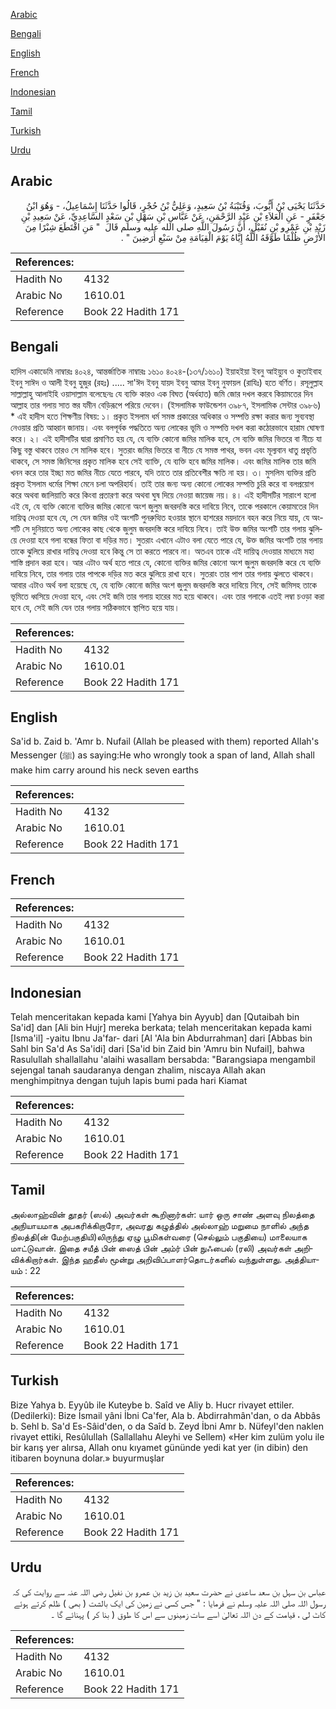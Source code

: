 [Arabic](#arabic)

[Bengali](#bengali)

[English](#english)

[French](#french)

[Indonesian](#indonesian)

[Tamil](#tamil)

[Turkish](#turkish)

[Urdu](#urdu)

## Arabic


<div dir="rtl" lang="ar" style={{fontSize:'larger',backgroundColor:'#f8f9fa',padding:20}}>
حَدَّثَنَا يَحْيَى بْنُ أَيُّوبَ، وَقُتَيْبَةُ بْنُ سَعِيدٍ، وَعَلِيُّ بْنُ حُجْرٍ، قَالُوا حَدَّثَنَا إِسْمَاعِيلُ، - وَهُوَ ابْنُ جَعْفَرٍ - عَنِ الْعَلاَءِ بْنِ عَبْدِ الرَّحْمَنِ، عَنْ عَبَّاسِ بْنِ سَهْلِ بْنِ سَعْدٍ السَّاعِدِيِّ، عَنْ سَعِيدِ بْنِ زَيْدِ بْنِ عَمْرِو بْنِ نُفَيْلٍ، أَنَّ رَسُولَ اللَّهِ صلى الله عليه وسلم قَالَ ‏ "‏ مَنِ اقْتَطَعَ شِبْرًا مِنَ الأَرْضِ ظُلْمًا طَوَّقَهُ اللَّهُ إِيَّاهُ يَوْمَ الْقِيَامَةِ مِنْ سَبْعِ أَرَضِينَ ‏"‏ ‏.‏
</div>
<div style={{backgroundColor:'#f8f9fa',padding:20, marginBottom: 10}}><table> <thead> <tr> <th>References:</th> <th></th> </tr> </thead> <tbody><tr><td>Hadith No</td><td>4132</td></tr><tr><td>Arabic No</td><td>1610.01</td></tr><tr><td>Reference</td><td>Book 22 Hadith 171</td></tr></tbody></table></div>

## Bengali


<div dir="ltr" lang="bn" style={{fontSize:'larger',backgroundColor:'#f8f9fa',padding:20}}>
হাদিস একাডেমি নাম্বারঃ ৪০২৪, আন্তর্জাতিক নাম্বারঃ ১৬১০ ৪০২৪-(১৩৭/১৬১০) ইয়াহইয়া ইবনু আইয়্যুব ও কুতাইবাহ ইবনু সাঈদ ও আলী ইবনু হুজুর (রহঃ) ..... সা'ঈদ ইবনু যায়দ ইবনু আমর ইবনু নুফায়ল (রাযিঃ) হতে বর্ণিত। রসূলুল্লাহ সাল্লাল্লাহু আলাইহি ওয়াসাল্লাম বলেছেনঃ যে ব্যক্তি কারও এক বিঘত (অর্ধহাত) জমি জোর দখল করবে কিয়ামতের দিন আল্লাহ তার গলায় সাত স্তর যমীন বেড়িরূপে পরিয়ে দেবেন। (ইসলামিক ফাউন্ডেশন ৩৯৮৭, ইসলামিক সেন্টার ৩৯৮৬) * এই হাদীস হতে শিক্ষণীয় বিষয়: ১। প্রকৃত ইসলাম ধর্ম সমস্ত প্রকারের অধিকার ও সম্পত্তি রক্ষা করার জন্য সুব্যবস্থা নেওয়ার প্রতি আহ্বান জানায়। এবং বলপূর্বক পদ্ধতিতে অন্য লোকের ভূমি ও সম্পত্তি দখল করা কঠোরভাবে হারাম ঘোষণা করে। ২। এই হাদীসটির দ্বারা প্রমাণিত হয় যে, যে ব্যক্তি কোনো জমির মালিক হবে, সে ব্যক্তি জমির ভিতরে বা নীচে যা কিছু বস্তু থাকবে তারও সে মালিক হবে। সুতরাং জমির ভিতরে বা নীচে যে সমস্ত পাথর, ভবন এবং মূল্যবান ধাতু প্রভৃতি থাকবে, সে সমস্ত জিনিসের প্রকৃত মালিক হবে সেই ব্যাক্তি, যে ব্যক্তি হবে জমির মালিক। এবং জমির মালিক তার জমি খনন করে তার ইচ্ছা মত জমির নীচে যেতে পারবে, যদি তাতে তার প্রতিবেশীর ক্ষতি না হয়। ৩। মুসলিম ব্যক্তির প্রতি প্রকৃত ইসলাম ধর্মের শিক্ষা মেনে চলা অপরিহার্য। তাই তার জন্য অন্য কোনো লোকের সম্পত্তি চুরি করে বা বলপ্রয়োগ করে অথবা জালিয়াতি করে কিংবা প্রতারণা করে অথবা ঘুষ দিয়ে নেওয়া জায়েজ নয়। ৪। এই হাদীসটির সারাংশ হলো এই যে, যে ব্যক্তি কোনো ব্যক্তির জমির কোনো অংশ জুলুম জবরদস্তি করে দাবিয়ে নিবে, তাকে পরকালে কেয়ামতের দিন দায়িত্ব দেওয়া হবে যে, সে যেন জমির ওই অংশটি পুনরুত্থিত হওয়ার স্থানে হাশরের ময়দানে বহন করে নিয়ে যায়, যে অংশটি সে দুনিয়াতে অন্য লোকের কাছ থেকে জুলুম জবরদস্তি করে দাবিয়ে নিবে। তাই উক্ত জমির অংশটি তার গলায় ঝুলিয়ে দেওয়া হবে গলা বন্ধের ফিতা বা দড়ির মত। সুতরাং এখানে এটাও বলা যেতে পারে যে, উক্ত জমির অংশটি তার গলায় তাকে ঝুলিয়ে রাখার দায়িত্ব দেওয়া হবে কিন্তু সে তা করতে পারবে না। অতএব তাকে এই দায়িত্ব দেওয়ার মাধ্যমে মহা শাস্তি প্রদান করা হবে। আর এটাও অর্থ হতে পারে যে, কোনো ব্যক্তির জমির কোনো অংশ জুলুম জবরদস্তি করে যে ব্যক্তি দাবিয়ে নিবে, তার গলায় তার পাপকে দড়ির মত করে ঝুলিয়ে রাখা হবে। সুতরাং তার পাপ তার গলায় ঝুলতে থাকবে। আবার এটাও অর্থ বলা হয়েছে যে, যে ব্যক্তি কোনো জমির অংশ জুলুম জবরদস্তি করে দাবিয়ে নিবে, সেই জমিসহ তাকে ভূমিতে ধ্বসিয়ে দেওয়া হবে, এবং সেই জমি তার গলায় হারের মত হয়ে থাকবে। এবং তার গলাকে এতই লম্বা চওড়া করা হবে যে, সেই জমি যেন তার গলায় সঠিকভাবে স্থাপিত হয়ে যায়।
</div>
<div style={{backgroundColor:'#f8f9fa',padding:20, marginBottom: 10}}><table> <thead> <tr> <th>References:</th> <th></th> </tr> </thead> <tbody><tr><td>Hadith No</td><td>4132</td></tr><tr><td>Arabic No</td><td>1610.01</td></tr><tr><td>Reference</td><td>Book 22 Hadith 171</td></tr></tbody></table></div>

## English


<div dir="ltr" lang="en" style={{fontSize:'larger',backgroundColor:'#f8f9fa',padding:20}}>
Sa'id b. Zaid b. 'Amr b. Nufail (Allah be pleased with them) reported Allah's Messenger (ﷺ) as saying:He who wrongly took a span of land, Allah shall make him carry around his neck seven earths
</div>
<div style={{backgroundColor:'#f8f9fa',padding:20, marginBottom: 10}}><table> <thead> <tr> <th>References:</th> <th></th> </tr> </thead> <tbody><tr><td>Hadith No</td><td>4132</td></tr><tr><td>Arabic No</td><td>1610.01</td></tr><tr><td>Reference</td><td>Book 22 Hadith 171</td></tr></tbody></table></div>

## French


<div dir="ltr" lang="fr" style={{fontSize:'larger',backgroundColor:'#f8f9fa',padding:20}}>

</div>
<div style={{backgroundColor:'#f8f9fa',padding:20, marginBottom: 10}}><table> <thead> <tr> <th>References:</th> <th></th> </tr> </thead> <tbody><tr><td>Hadith No</td><td>4132</td></tr><tr><td>Arabic No</td><td>1610.01</td></tr><tr><td>Reference</td><td>Book 22 Hadith 171</td></tr></tbody></table></div>

## Indonesian


<div dir="ltr" lang="id" style={{fontSize:'larger',backgroundColor:'#f8f9fa',padding:20}}>
Telah menceritakan kepada kami [Yahya bin Ayyub] dan [Qutaibah bin Sa'id] dan [Ali bin Hujr] mereka berkata; telah menceritakan kepada kami [Isma'il] -yaitu Ibnu Ja'far- dari [Al 'Ala bin Abdurrahman] dari [Abbas bin Sahl bin Sa'd As Sa'idi] dari [Sa'id bin Zaid bin 'Amru bin Nufail], bahwa Rasulullah shallallahu 'alaihi wasallam bersabda: "Barangsiapa mengambil sejengal tanah saudaranya dengan zhalim, niscaya Allah akan menghimpitnya dengan tujuh lapis bumi pada hari Kiamat
</div>
<div style={{backgroundColor:'#f8f9fa',padding:20, marginBottom: 10}}><table> <thead> <tr> <th>References:</th> <th></th> </tr> </thead> <tbody><tr><td>Hadith No</td><td>4132</td></tr><tr><td>Arabic No</td><td>1610.01</td></tr><tr><td>Reference</td><td>Book 22 Hadith 171</td></tr></tbody></table></div>

## Tamil


<div dir="ltr" lang="ta" style={{fontSize:'larger',backgroundColor:'#f8f9fa',padding:20}}>
அல்லாஹ்வின் தூதர் (ஸல்) அவர்கள் கூறினார்கள்: யார் ஒரு சாண் அளவு நிலத்தை அநியாயமாக அபகரிக்கிறாரோ, அவரது கழுத்தில் அல்லாஹ் மறுமை நாளில் அந்த நிலத்தி(ன் மேற்பகுதியி)லிருந்து ஏழு பூமிகள்வரை (செல்லும் பகுதியை) மாலையாக மாட்டுவான். இதை சயீத் பின் ஸைத் பின் அம்ர் பின் நுஃபைல் (ரலி) அவர்கள் அறிவிக்கிறார்கள். இந்த ஹதீஸ் மூன்று அறிவிப்பாளர்தொடர்களில் வந்துள்ளது. அத்தியாயம் : 22
</div>
<div style={{backgroundColor:'#f8f9fa',padding:20, marginBottom: 10}}><table> <thead> <tr> <th>References:</th> <th></th> </tr> </thead> <tbody><tr><td>Hadith No</td><td>4132</td></tr><tr><td>Arabic No</td><td>1610.01</td></tr><tr><td>Reference</td><td>Book 22 Hadith 171</td></tr></tbody></table></div>

## Turkish


<div dir="ltr" lang="tr" style={{fontSize:'larger',backgroundColor:'#f8f9fa',padding:20}}>
Bize Yahya b. Eyyûb ile Kuteybe b. Saîd ve Aliy b. Hucr rivayet ettiler. (Dedilerki): Bize İsmail yâni İbni Ca'fer, Ala b. Abdirrahmân'dan, o da Abbâs b. Sehl b. Sa'd Es-Sâid'den, o da Saîd b. Zeyd İbni Amr b. Nüfeyl'den naklen rivayet ettiki, Resûlullah (Sallallahu Aleyhi ve Sellem) «Her kim zulüm yolu ile bir karış yer alırsa, Allah onu kıyamet gününde yedi kat yer (in dibin) den itibaren boynuna dolar.» buyurmuşlar
</div>
<div style={{backgroundColor:'#f8f9fa',padding:20, marginBottom: 10}}><table> <thead> <tr> <th>References:</th> <th></th> </tr> </thead> <tbody><tr><td>Hadith No</td><td>4132</td></tr><tr><td>Arabic No</td><td>1610.01</td></tr><tr><td>Reference</td><td>Book 22 Hadith 171</td></tr></tbody></table></div>

## Urdu


<div dir="rtl" lang="ur" style={{fontSize:'larger',backgroundColor:'#f8f9fa',padding:20}}>
عباس بن سہل بن سعد ساعدی نے حضرت سعید بن زید بن عمرو بن نفیل رضی اللہ عنہ سے روایت کی کہ رسول اللہ صلی اللہ علیہ وسلم نے فرمایا : " جس کسی نے زمین کی ایک بالشت ( بھی ) ظلم کرتے ہوئے کاٹ لی ، قیامت کے دن اللہ تعالیٰ اسے سات زمینوں سے اس کا طوق ( بنا کر ) پہنائے گا ۔
</div>
<div style={{backgroundColor:'#f8f9fa',padding:20, marginBottom: 10}}><table> <thead> <tr> <th>References:</th> <th></th> </tr> </thead> <tbody><tr><td>Hadith No</td><td>4132</td></tr><tr><td>Arabic No</td><td>1610.01</td></tr><tr><td>Reference</td><td>Book 22 Hadith 171</td></tr></tbody></table></div>